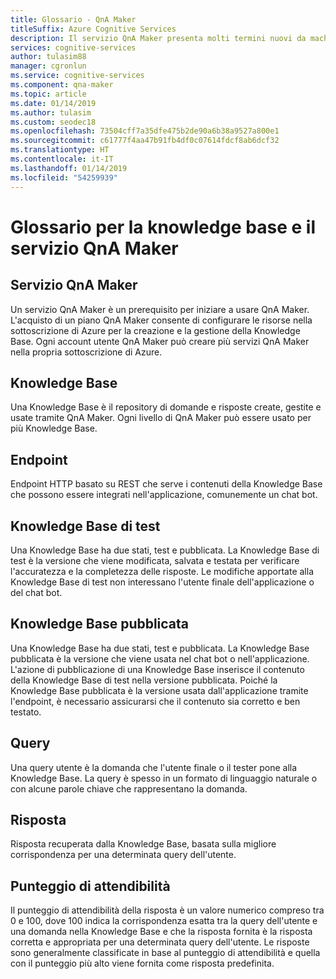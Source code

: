 ```yaml
---
title: Glossario - QnA Maker
titleSuffix: Azure Cognitive Services
description: Il servizio QnA Maker presenta molti termini nuovi da machine learning ed elaborazione del linguaggio naturale, nonché termini specifici del servizio. Questo elenco sarà d'aiuto per comprendere tali termini.
services: cognitive-services
author: tulasim88
manager: cgronlun
ms.service: cognitive-services
ms.component: qna-maker
ms.topic: article
ms.date: 01/14/2019
ms.author: tulasim
ms.custom: seodec18
ms.openlocfilehash: 73504cff7a35dfe475b2de90a6b38a9527a800e1
ms.sourcegitcommit: c61777f4aa47b91fb4df0c07614fdcf8ab6dcf32
ms.translationtype: HT
ms.contentlocale: it-IT
ms.lasthandoff: 01/14/2019
ms.locfileid: "54259939"
---
```

# <a name="glossary-for-qna-maker-knowledge-base-and-service"></a>Glossario per la knowledge base e il servizio QnA Maker

## <a name="qna-maker-service"></a>Servizio QnA Maker
Un servizio QnA Maker è un prerequisito per iniziare a usare QnA Maker. L'acquisto di un piano QnA Maker consente di configurare le risorse nella sottoscrizione di Azure per la creazione e la gestione della Knowledge Base. Ogni account utente QnA Maker può creare più servizi QnA Maker nella propria sottoscrizione di Azure.

## <a name="knowledge-base"></a>Knowledge Base
Una Knowledge Base è il repository di domande e risposte create, gestite e usate tramite QnA Maker. Ogni livello di QnA Maker può essere usato per più Knowledge Base.

## <a name="endpoint"></a>Endpoint
Endpoint HTTP basato su REST che serve i contenuti della Knowledge Base che possono essere integrati nell'applicazione, comunemente un chat bot. 

## <a name="test-knowledge-base"></a>Knowledge Base di test
Una Knowledge Base ha due stati, test e pubblicata. La Knowledge Base di test è la versione che viene modificata, salvata e testata per verificare l'accuratezza e la completezza delle risposte. Le modifiche apportate alla Knowledge Base di test non interessano l'utente finale dell'applicazione o del chat bot.

## <a name="published-knowledge-base"></a>Knowledge Base pubblicata
Una Knowledge Base ha due stati, test e pubblicata.  La Knowledge Base pubblicata è la versione che viene usata nel chat bot o nell'applicazione. L'azione di pubblicazione di una Knowledge Base inserisce il contenuto della Knowledge Base di test nella versione pubblicata. Poiché la Knowledge Base pubblicata è la versione usata dall'applicazione tramite l'endpoint, è necessario assicurarsi che il contenuto sia corretto e ben testato.

## <a name="query"></a>Query
Una query utente è la domanda che l'utente finale o il tester pone alla Knowledge Base. La query è spesso in un formato di linguaggio naturale o con alcune parole chiave che rappresentano la domanda.

## <a name="response"></a>Risposta
Risposta recuperata dalla Knowledge Base, basata sulla migliore corrispondenza per una determinata query dell'utente.

## <a name="confidence-score"></a>Punteggio di attendibilità
Il punteggio di attendibilità della risposta è un valore numerico compreso tra 0 e 100, dove 100 indica la corrispondenza esatta tra la query dell'utente e una domanda nella Knowledge Base e che la risposta fornita è la risposta corretta e appropriata per una determinata query dell'utente. Le risposte sono generalmente classificate in base al punteggio di attendibilità e quella con il punteggio più alto viene fornita come risposta predefinita.
